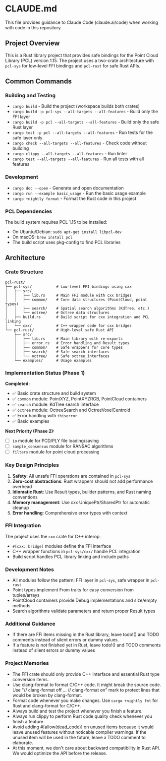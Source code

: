# CLAUDE.md

This file provides guidance to Claude Code (claude.ai/code) when working with code in this repository.

## Project Overview

This is a Rust library project that provides safe bindings for the Point Cloud Library (PCL) version 1.15. The project uses a two-crate architecture with `pcl-sys` for low-level FFI bindings and `pcl-rust` for safe Rust APIs.

## Common Commands

### Building and Testing
- `cargo build` - Build the project (workspace builds both crates)
- `cargo build -p pcl-sys --all-targets --all-features` - Build only the FFI layer
- `cargo build -p pcl --all-targets --all-features` - Build only the safe Rust layer
- `cargo test -p pcl --all-targets --all-features` - Run tests for the safe layer only
- `cargo check --all-targets --all-features` - Check code without building
- `cargo clippy --all-targets --all-features` - Run linter
- `cargo test --all-targets --all-features` - Run all tests with all features

### Development
- `cargo doc --open` - Generate and open documentation
- `cargo run --example basic_usage` - Run the basic usage example
- `cargo +nightly format` - Format the Rust code in this project

### PCL Dependencies
The build system requires PCL 1.15 to be installed:
- On Ubuntu/Debian: `sudo apt-get install libpcl-dev`
- On macOS: `brew install pcl`
- The build script uses pkg-config to find PCL libraries

## Architecture

### Crate Structure
```
pcl-rust/
├── pcl-sys/           # Low-level FFI bindings using cxx
│   ├── src/
│   │   ├── lib.rs     # Main FFI module with cxx bridges
│   │   ├── common/    # Core data structures (PointCloud, point types)
│   │   ├── search/    # Spatial search algorithms (KdTree, etc.)
│   │   └── octree/    # Octree data structures
│   ├── build.rs       # Build script for cxx integration and PCL linking
│   └── cxx/           # C++ wrapper code for cxx bridges
└── pcl-rust/          # High-level safe Rust API
    ├── src/
    │   ├── lib.rs     # Main library with re-exports
    │   ├── error.rs   # Error handling and Result types
    │   ├── common/    # Safe wrappers for core types
    │   ├── search/    # Safe search interfaces
    │   └── octree/    # Safe octree interfaces
    └── examples/      # Usage examples
```

### Implementation Status (Phase 1)
**Completed:**
- ✅ Basic crate structure and build system
- ✅ `common` module: PointXYZ, PointXYZRGB, PointCloud containers
- ✅ `search` module: KdTree search interface
- ✅ `octree` module: OctreeSearch and OctreeVoxelCentroid
- ✅ Error handling with `thiserror`
- ✅ Basic examples

**Next Priority (Phase 2):**
- [ ] `io` module for PCD/PLY file loading/saving
- [ ] `sample_consensus` module for RANSAC algorithms
- [ ] `filters` module for point cloud processing

### Key Design Principles

1. **Safety**: All unsafe FFI operations are contained in `pcl-sys`
2. **Zero-cost abstractions**: Rust wrappers should not add performance overhead
3. **Idiomatic Rust**: Use Result types, builder patterns, and Rust naming conventions
4. **Memory management**: Use cxx UniquePtr/SharedPtr for automatic cleanup
5. **Error handling**: Comprehensive error types with context

### FFI Integration

The project uses the `cxx` crate for C++ interop:
- `#[cxx::bridge]` modules define the FFI interface
- C++ wrapper functions in `pcl-sys/cxx/` handle PCL integration
- Build script handles PCL library linking and include paths

### Development Notes

- All modules follow the pattern: FFI layer in `pcl-sys`, safe wrapper in `pcl-rust`
- Point types implement From traits for easy conversion from tuples/arrays
- PointCloud containers provide Debug implementations and size/empty methods
- Search algorithms validate parameters and return proper Result types

### Additional Guidance
- If there are FFI items missing in the Rust library, leave todo!() and TODO comments instead of silent errors or dummy values.
- If a feature is not finished yet in Rust, leave todo!() and TODO comments instead of silent errors or dummy values

### Project Memories
- The FFI crate should only provide C++ interface and essential Rust type conversion items.
- Use clang-format to format C/C++ code. It might break the source code. Use "// clang-format off ... // clang-format on" mark to protect lines that would be broken by clang-format.
- Format code whenever you make changes. Use `cargo +nightly fmt` for Rust and clang-format for C/C++.
- Always build and test the project whenever you finish a feature.
- Always run clippy to perform Rust code quality check whenever you finish a feature.
- Avoid adding #[allow(dead_code)] on unused items because it would leave unused features without noticable compiler warnings. If the unused item will be used in the future, leave a TODO comment to elaborate.
- At this moment, we don't care about backward compatibility in Rust API. We would optimize the API before the release.